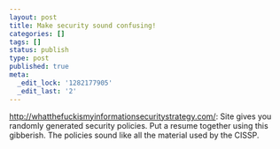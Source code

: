 ```yaml
---
layout: post
title: Make security sound confusing!
categories: []
tags: []
status: publish
type: post
published: true
meta:
  _edit_lock: '1282177905'
  _edit_last: '2'
---
```

<a href="http://whatthefuckismyinformationsecuritystrategy.com/">http://whatthefuckismyinformationsecuritystrategy.com/</a>: Site gives you randomly generated security policies.  Put a resume together using this gibberish.  The policies sound like all the material used by the CISSP.
